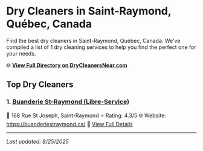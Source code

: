 # Dry Cleaners in Saint-Raymond, Québec, Canada

Find the best dry cleaners in Saint-Raymond, Québec, Canada. We've compiled a list of 1 dry cleaning services to help you find the perfect one for your needs.

🌐 **[View Full Directory on DryCleanersNear.com](https://drycleanersnear.com/city/Canada/Qu%C3%A9bec/Saint-Raymond)**

## Top Dry Cleaners

### 1. [Buanderie St-Raymond (Libre-Service)](https://drycleanersnear.com/dryCleaner/68a7d035606e51ce7f21a1e6/buanderie-st-raymond-libre-service)
📍 168 Rue St Joseph, Saint-Raymond
⭐ Rating: 4.3/5
🌐 Website: https://buanderiestraymond.ca/
🔗 [View Full Details](https://drycleanersnear.com/dryCleaner/68a7d035606e51ce7f21a1e6/buanderie-st-raymond-libre-service)


---

*Last updated: 8/25/2025*
